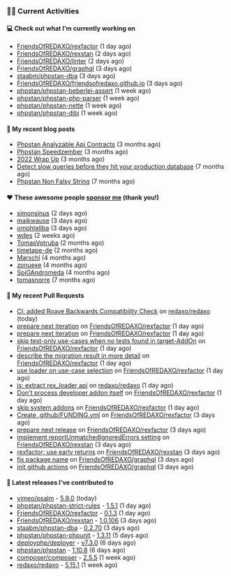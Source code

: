 ### 👨‍💻 Current Activities


#### 💻 Check out what I'm currently working on

- [FriendsOfREDAXO/rexfactor](https://github.com/FriendsOfREDAXO/rexfactor) (1 day ago)
- [FriendsOfREDAXO/rexstan](https://github.com/FriendsOfREDAXO/rexstan) (2 days ago)
- [FriendsOfREDAXO/linter](https://github.com/FriendsOfREDAXO/linter) (2 days ago)
- [FriendsOfREDAXO/graphql](https://github.com/FriendsOfREDAXO/graphql) (3 days ago)
- [staabm/phpstan-dba](https://github.com/staabm/phpstan-dba) (3 days ago)
- [FriendsOfREDAXO/friendsofredaxo.github.io](https://github.com/FriendsOfREDAXO/friendsofredaxo.github.io) (3 days ago)
- [phpstan/phpstan-beberlei-assert](https://github.com/phpstan/phpstan-beberlei-assert) (1 week ago)
- [phpstan/phpstan-php-parser](https://github.com/phpstan/phpstan-php-parser) (1 week ago)
- [phpstan/phpstan-nette](https://github.com/phpstan/phpstan-nette) (1 week ago)
- [phpstan/phpstan-dibi](https://github.com/phpstan/phpstan-dibi) (1 week ago)


#### 📜 My recent blog posts

- [Phpstan Analyzable Api Contracts](https://staabm.github.io/2022/12/29/phpstan-analyzable-api-contracts.html) (3 months ago)
- [Phpstan Speedzember](https://staabm.github.io/2022/12/23/phpstan-speedzember.html) (3 months ago)
- [2022 Wrap Up](https://staabm.github.io/2022/12/20/2022-wrap-up.html) (3 months ago)
- [Detect slow queries before they hit your production database](https://staabm.github.io/2022/08/16/phpstan-dba-query-plan-analysis.html) (7 months ago)
- [Phpstan Non Falsy String](https://staabm.github.io/2022/08/11/phpstan-non-falsy-string.html) (7 months ago)


#### ❤️ These awesome people [sponsor me](https://github.com/sponsors/staabm) (thank you!)

- [simonsinus](https://github.com/simonsinus) (2 days ago)
- [maikwause](https://github.com/maikwause) (3 days ago)
- [omphteliba](https://github.com/omphteliba) (3 days ago)
- [wdes](https://github.com/wdes) (2 weeks ago)
- [TomasVotruba](https://github.com/TomasVotruba) (2 months ago)
- [timetape-de](https://github.com/timetape-de) (2 months ago)
- [Marschl](https://github.com/Marschl) (4 months ago)
- [zonuexe](https://github.com/zonuexe) (4 months ago)
- [SpiGAndromeda](https://github.com/SpiGAndromeda) (4 months ago)
- [tomasnorre](https://github.com/tomasnorre) (7 months ago)


#### 🔨 My recent Pull Requests

- [CI: added Roave Backwards Compatibility Check](https://github.com/redaxo/redaxo/pull/5665) on [redaxo/redaxo](https://github.com/redaxo/redaxo) (today)
- [prepare next iteration](https://github.com/FriendsOfREDAXO/rexfactor/pull/40) on [FriendsOfREDAXO/rexfactor](https://github.com/FriendsOfREDAXO/rexfactor) (1 day ago)
- [prepare next iteration](https://github.com/FriendsOfREDAXO/rexfactor/pull/39) on [FriendsOfREDAXO/rexfactor](https://github.com/FriendsOfREDAXO/rexfactor) (1 day ago)
- [skip test-only use-cases when no tests found in target-AddOn](https://github.com/FriendsOfREDAXO/rexfactor/pull/38) on [FriendsOfREDAXO/rexfactor](https://github.com/FriendsOfREDAXO/rexfactor) (1 day ago)
- [describe the migration result in more detail](https://github.com/FriendsOfREDAXO/rexfactor/pull/37) on [FriendsOfREDAXO/rexfactor](https://github.com/FriendsOfREDAXO/rexfactor) (1 day ago)
- [use loader on use-case selection](https://github.com/FriendsOfREDAXO/rexfactor/pull/36) on [FriendsOfREDAXO/rexfactor](https://github.com/FriendsOfREDAXO/rexfactor) (1 day ago)
- [js: extract rex_loader api](https://github.com/redaxo/redaxo/pull/5664) on [redaxo/redaxo](https://github.com/redaxo/redaxo) (1 day ago)
- [Don&#39;t process developer addon itself](https://github.com/FriendsOfREDAXO/rexfactor/pull/35) on [FriendsOfREDAXO/rexfactor](https://github.com/FriendsOfREDAXO/rexfactor) (1 day ago)
- [skip system addons](https://github.com/FriendsOfREDAXO/rexfactor/pull/34) on [FriendsOfREDAXO/rexfactor](https://github.com/FriendsOfREDAXO/rexfactor) (1 day ago)
- [Create .github/FUNDING.yml](https://github.com/FriendsOfREDAXO/rexfactor/pull/27) on [FriendsOfREDAXO/rexfactor](https://github.com/FriendsOfREDAXO/rexfactor) (3 days ago)
- [prepare next release](https://github.com/FriendsOfREDAXO/rexfactor/pull/26) on [FriendsOfREDAXO/rexfactor](https://github.com/FriendsOfREDAXO/rexfactor) (3 days ago)
- [implement reportUnmatchedIgnoredErrors setting](https://github.com/FriendsOfREDAXO/rexstan/pull/449) on [FriendsOfREDAXO/rexstan](https://github.com/FriendsOfREDAXO/rexstan) (3 days ago)
- [rexfactor: use early returns](https://github.com/FriendsOfREDAXO/rexstan/pull/447) on [FriendsOfREDAXO/rexstan](https://github.com/FriendsOfREDAXO/rexstan) (3 days ago)
- [fix package name](https://github.com/FriendsOfREDAXO/graphql/pull/4) on [FriendsOfREDAXO/graphql](https://github.com/FriendsOfREDAXO/graphql) (3 days ago)
- [init github actions](https://github.com/FriendsOfREDAXO/graphql/pull/1) on [FriendsOfREDAXO/graphql](https://github.com/FriendsOfREDAXO/graphql) (3 days ago)


#### 🔭 Latest releases I've contributed to

- [vimeo/psalm](https://github.com/vimeo/psalm) - [5.9.0](https://github.com/vimeo/psalm/releases/tag/5.9.0) (today)
- [phpstan/phpstan-strict-rules](https://github.com/phpstan/phpstan-strict-rules) - [1.5.1](https://github.com/phpstan/phpstan-strict-rules/releases/tag/1.5.1) (1 day ago)
- [FriendsOfREDAXO/rexfactor](https://github.com/FriendsOfREDAXO/rexfactor) - [0.1.3](https://github.com/FriendsOfREDAXO/rexfactor/releases/tag/0.1.3) (1 day ago)
- [FriendsOfREDAXO/rexstan](https://github.com/FriendsOfREDAXO/rexstan) - [1.0.106](https://github.com/FriendsOfREDAXO/rexstan/releases/tag/1.0.106) (3 days ago)
- [staabm/phpstan-dba](https://github.com/staabm/phpstan-dba) - [0.2.70](https://github.com/staabm/phpstan-dba/releases/tag/0.2.70) (3 days ago)
- [phpstan/phpstan-phpunit](https://github.com/phpstan/phpstan-phpunit) - [1.3.11](https://github.com/phpstan/phpstan-phpunit/releases/tag/1.3.11) (5 days ago)
- [deployphp/deployer](https://github.com/deployphp/deployer) - [v7.3.0](https://github.com/deployphp/deployer/releases/tag/v7.3.0) (6 days ago)
- [phpstan/phpstan](https://github.com/phpstan/phpstan) - [1.10.8](https://github.com/phpstan/phpstan/releases/tag/1.10.8) (6 days ago)
- [composer/composer](https://github.com/composer/composer) - [2.5.5](https://github.com/composer/composer/releases/tag/2.5.5) (1 week ago)
- [redaxo/redaxo](https://github.com/redaxo/redaxo) - [5.15.1](https://github.com/redaxo/redaxo/releases/tag/5.15.1) (1 week ago)
